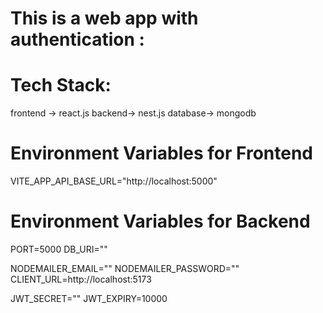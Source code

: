 # This is a web app with authentication :

# Tech Stack:
frontend -> react.js
backend-> nest.js
database-> mongodb

# Environment Variables for Frontend

VITE_APP_API_BASE_URL="http://localhost:5000" 

# Environment Variables for Backend

PORT=5000
DB_URI=""

NODEMAILER_EMAIL=""
NODEMAILER_PASSWORD=""
CLIENT_URL=http://localhost:5173

JWT_SECRET=""
JWT_EXPIRY=10000
